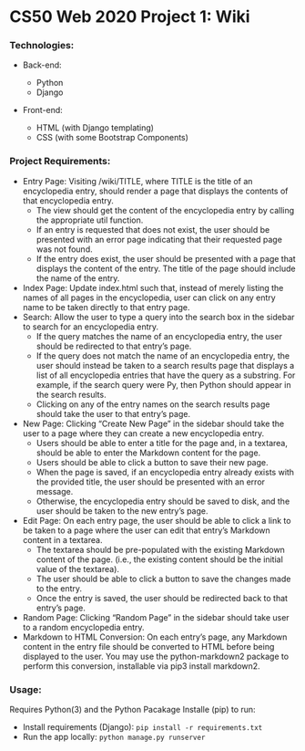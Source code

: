 # CS50 Web 2020 Project 1: Wiki

### Technologies:
* Back-end:
  * Python
  * Django

* Front-end:
  * HTML (with Django templating)
  * CSS (with some Bootstrap Components)

### Project Requirements:

* Entry Page: Visiting /wiki/TITLE, where TITLE is the title of an encyclopedia entry, should render a page that displays the contents of that encyclopedia entry.
  * The view should get the content of the encyclopedia entry by calling the appropriate util function.
  * If an entry is requested that does not exist, the user should be presented with an error page indicating that their requested page was not found.
  * If the entry does exist, the user should be presented with a page that displays the content of the entry. The title of the page should include the name of the entry.
* Index Page: Update index.html such that, instead of merely listing the names of all pages in the encyclopedia, user can click on any entry name to be taken directly to that entry page.
* Search: Allow the user to type a query into the search box in the sidebar to search for an encyclopedia entry.
  * If the query matches the name of an encyclopedia entry, the user should be redirected to that entry’s page.
  * If the query does not match the name of an encyclopedia entry, the user should instead be taken to a search results page that displays a list of all encyclopedia entries that have the query as a substring. For example, if the search query were Py, then Python should appear in the search results.
  * Clicking on any of the entry names on the search results page should take the user to that entry’s page.
* New Page: Clicking “Create New Page” in the sidebar should take the user to a page where they can create a new encyclopedia entry.
  * Users should be able to enter a title for the page and, in a textarea, should be able to enter the Markdown content for the page.
  * Users should be able to click a button to save their new page.
  * When the page is saved, if an encyclopedia entry already exists with the provided title, the user should be presented with an error message.
  * Otherwise, the encyclopedia entry should be saved to disk, and the user should be taken to the new entry’s page.
* Edit Page: On each entry page, the user should be able to click a link to be taken to a page where the user can edit that entry’s Markdown content in a textarea.
  * The textarea should be pre-populated with the existing Markdown content of the page. (i.e., the existing content should be the initial value of the textarea).
  * The user should be able to click a button to save the changes made to the entry.
  * Once the entry is saved, the user should be redirected back to that entry’s page.
* Random Page: Clicking “Random Page” in the sidebar should take user to a random encyclopedia entry.
* Markdown to HTML Conversion: On each entry’s page, any Markdown content in the entry file should be converted to HTML before being displayed to the user. You may use the python-markdown2 package to perform this conversion, installable via pip3 install markdown2.


### Usage:

Requires Python(3) and the Python Pacakage Installe (pip) to run:

* Install requirements (Django): `pip install -r requirements.txt`
* Run the app locally: `python manage.py runserver`